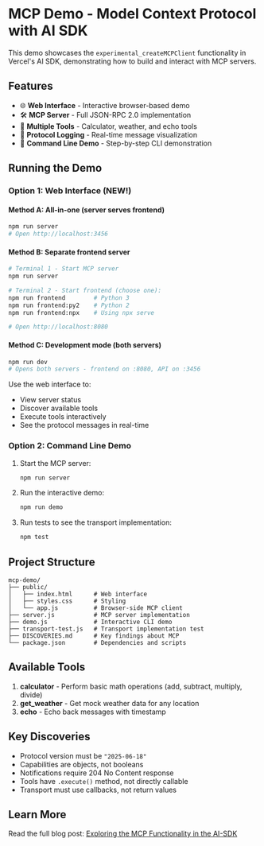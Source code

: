 # MCP Demo - Model Context Protocol with AI SDK

This demo showcases the `experimental_createMCPClient` functionality in Vercel's AI SDK, demonstrating how to build and interact with MCP servers.

## Features

- 🌐 **Web Interface** - Interactive browser-based demo
- 🛠️ **MCP Server** - Full JSON-RPC 2.0 implementation
- 🔧 **Multiple Tools** - Calculator, weather, and echo tools
- 📝 **Protocol Logging** - Real-time message visualization
- 🎯 **Command Line Demo** - Step-by-step CLI demonstration

## Running the Demo

### Option 1: Web Interface (NEW!)

#### Method A: All-in-one (server serves frontend)
```bash
npm run server
# Open http://localhost:3456
```

#### Method B: Separate frontend server
```bash
# Terminal 1 - Start MCP server
npm run server

# Terminal 2 - Start frontend (choose one):
npm run frontend        # Python 3
npm run frontend:py2    # Python 2
npm run frontend:npx    # Using npx serve

# Open http://localhost:8080
```

#### Method C: Development mode (both servers)
```bash
npm run dev
# Opens both servers - frontend on :8080, API on :3456
```

Use the web interface to:
- View server status
- Discover available tools
- Execute tools interactively
- See the protocol messages in real-time

### Option 2: Command Line Demo

1. Start the MCP server:
   ```bash
   npm run server
   ```

2. Run the interactive demo:
   ```bash
   npm run demo
   ```

3. Run tests to see the transport implementation:
   ```bash
   npm test
   ```

## Project Structure

```
mcp-demo/
├── public/
│   ├── index.html      # Web interface
│   ├── styles.css      # Styling
│   └── app.js          # Browser-side MCP client
├── server.js           # MCP server implementation
├── demo.js             # Interactive CLI demo
├── transport-test.js   # Transport implementation test
├── DISCOVERIES.md      # Key findings about MCP
└── package.json        # Dependencies and scripts
```

## Available Tools

1. **calculator** - Perform basic math operations (add, subtract, multiply, divide)
2. **get_weather** - Get mock weather data for any location
3. **echo** - Echo back messages with timestamp

## Key Discoveries

- Protocol version must be `"2025-06-18"`
- Capabilities are objects, not booleans
- Notifications require 204 No Content response
- Tools have `.execute()` method, not directly callable
- Transport must use callbacks, not return values

## Learn More

Read the full blog post: [Exploring the MCP Functionality in the AI-SDK](/blog/exploring-mcp-with-ai-sdk)
